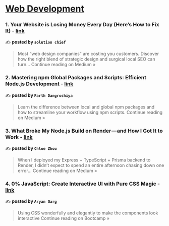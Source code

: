 
<h1><a href=https://medium.com/tag/web-development/recommended target="_blank" rel="noopener noreferrer">Web Development</a></h1>
<h3>1. Your Website is Losing Money Every Day (Here’s How to Fix It) - <a href="https://medium.com/@solutionchief32/your-website-is-losing-money-every-day-heres-how-to-fix-it-c2d7988eab2c?source=rss------web_development-5" target="_blank" rel="noopener noreferrer">link</a></h3>

✍️ **posted by `solution chief`**

<blockquote>Most “web design companies” are costing you customers. Discover how the right blend of strategic design and surgical local SEO can turn…
Continue reading on Medium »</blockquote>

<h3>2. Mastering npm Global Packages and Scripts: Efficient Node.js Development - <a href="https://medium.com/@parthdangroshiya/mastering-npm-global-packages-and-scripts-efficient-node-js-development-ec0d94cda8fc?source=rss------web_development-5" target="_blank" rel="noopener noreferrer">link</a></h3>

✍️ **posted by `Parth Dangroshiya`**

<blockquote>Learn the difference between local and global npm packages and how to streamline your workflow using npm scripts.
Continue reading on Medium »</blockquote>

<h3>3. What Broke My Node.js Build on Render — and How I Got It to Work - <a href="https://medium.com/@czhoudev/what-broke-my-node-js-build-on-render-and-how-i-got-it-to-work-6aafc37dd38e?source=rss------web_development-5" target="_blank" rel="noopener noreferrer">link</a></h3>

✍️ **posted by `Chloe Zhou`**

<blockquote>When I deployed my Express + TypeScript + Prisma backend to Render, I didn’t expect to spend an entire afternoon chasing down one error…
Continue reading on Medium »</blockquote>

<h3>4. 0% JavaScript: Create Interactive UI with Pure CSS Magic - <a href="https://medium.com/design-bootcamp/0-javascript-create-interactive-ui-with-pure-css-magic-fa9cfc96a373?source=rss------web_development-5" target="_blank" rel="noopener noreferrer">link</a></h3>

✍️ **posted by `Aryan Garg`**

<blockquote>Using CSS wonderfully and elegantly to make the components look interactive
Continue reading on Bootcamp »</blockquote>

